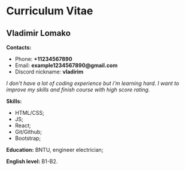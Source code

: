 # Curriculum Vitae
## Vladimir Lomako
**Contacts:**
* Phone: __+11234567890__
* Email: __example1234567890@gmail.com__
* Discord nickname: __vladirim__ 

_I don't have a lot of coding experience but i'm learning hard. I want to improve my skills and finish course with high score rating._

**Skills:**
* HTML/CSS;
* JS;
* React;
* Git/Github;
* Bootstrap;

**Education:** BNTU, engineer electrician;

**English level:** B1-B2.